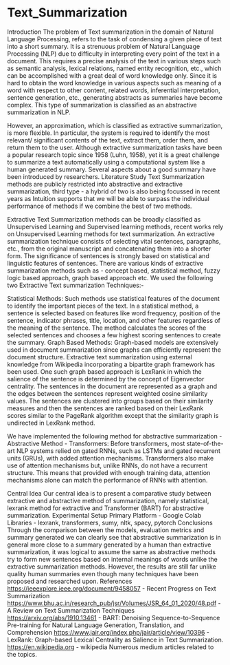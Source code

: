 # Text_Summarization
Introduction
The problem of Text summarization in the domain of Natural Language Processing, refers to the task of condensing a given piece of text into a short summary. It is a strenuous problem of Natural Language Processing (NLP) due to difficulty in interpreting every point of the text in a document. This requires a precise analysis of the text in various steps such as semantic analysis, lexical relations, named entity recognition, etc., which can be accomplished with a great deal of word knowledge only. Since it is hard to obtain the word knowledge in various aspects such as meaning of a word with respect to other content, related words, inferential interpretation, sentence generation, etc., generating abstracts as summaries have become complex. This type of summarization is classified as an abstractive summarization in NLP. 

However, an approximation, which is classified as extractive summarization, is more flexible. In particular, the system is required to identify the most relevant/ significant contents of the text, extract them, order them, and return them to the user. Although extractive summarization tasks have been a popular research topic since 1958 (Luhn, 1958), yet it is a great challenge to summarize a text automatically using a computational system like a human generated summary. Several aspects about a good summary have been introduced by researchers.
Literature Study
Text Summarization methods are publicly restricted into abstractive and extractive summarization, third type - a hybrid of two is also being focussed in recent years as Intuition supports that we will be able to surpass the individual performance of methods if we combine the best of two methods.

Extractive Text Summarization methods can be broadly classified as Unsupervised Learning and Supervised learning methods, recent works rely on Unsupervised Learning methods for text summarization. An extractive summarization technique consists of selecting vital sentences, paragraphs, etc., from the original manuscript and concatenating them into a shorter form. The significance of sentences is strongly based on statistical and linguistic
features of sentences. There are various kinds of extractive summarization methods such as - concept based, statistical method, fuzzy logic based approach, graph based approach etc.
We used the following two Extractive Text summarization Techniques:-

Statistical Methods: Such methods use statistical features of the document to identify the important pieces of the text. In a statistical method, a sentence is selected based on features like word frequency, position of the sentence, indicator phrases, title, location, and other features regardless of the meaning of the sentence. The method calculates the scores of the selected sentences and chooses a few highest scoring sentences to create the summary.
Graph Based Methods: Graph-based models are extensively used in document summarization since graphs can efficiently represent the document structure. Extractive text summarization using external knowledge from Wikipedia incorporating a bipartite graph framework has been used. One such graph based approach is LexRank in which the salience of the sentence is determined by the concept of Eigenvector centrality. The sentences in the document are represented as a graph and the edges between the sentences represent weighted cosine similarity values. The sentences are clustered into groups based on their similarity measures and then the sentences are ranked based on their LexRank scores similar to the PageRank algorithm except that the similarity graph is undirected in LexRank method.

We have implemented the following method for abstractive summarization -
Abstractive Method - Transformers: Before transformers, most state-of-the-art NLP systems relied on gated RNNs, such as LSTMs and gated recurrent units (GRUs), with added attention mechanisms. Transformers also make use of attention mechanisms but, unlike RNNs, do not have a recurrent structure. This means that provided with enough training data, attention mechanisms alone can match the performance of RNNs with attention.

Central Idea
Our central idea is to present a comparative study between extractive and abstractive method of summarization, namely statistical, lexrank method for extractive and Transformer (BART) for abstractive summarization.
Experimental Setup
Primary Platform - Google Colab
Libraries - lexrank, transformers, sumy, nltk, spacy, pytorch
Conclusions
Through the comparison between the models, evaluation metrics and summary generated we can clearly see that abstractive summarization is in general more close to a summary generated by a human than extractive summarization, it was logical to assume the same as abstractive methods try to form new sentences based on internal meanings of words unlike the extractive summarization methods. However, the results are still far unlike quality human
summaries even though many techniques have been proposed and researched upon.
References
https://ieeexplore.ieee.org/document/9458057 - Recent Progress on Text Summarization
https://www.bhu.ac.in/research_pub/jsr/Volumes/JSR_64_01_2020/48.pdf - A Review on Text Summarization Techniques
https://arxiv.org/abs/1910.13461 - BART: Denoising Sequence-to-Sequence Pre-training for Natural Language Generation, Translation, and Comprehension
https://www.jair.org/index.php/jair/article/view/10396 - LexRank: Graph-based Lexical Centrality as Salience in Text Summarization.
https://en.wikipedia.org - wikipedia
Numerous medium articles related to the topics.


